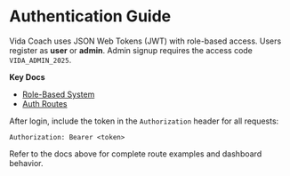 # Authentication Guide

Vida Coach uses JSON Web Tokens (JWT) with role-based access. Users register as **user** or **admin**. Admin signup requires the access code `VIDA_ADMIN_2025`.

**Key Docs**
- [Role-Based System](ROLE_BASED_SYSTEM_COMPLETE.md)
- [Auth Routes](FINAL_AUTH_SYSTEM_COMPLETE.md)

After login, include the token in the `Authorization` header for all requests:

```http
Authorization: Bearer <token>
```

Refer to the docs above for complete route examples and dashboard behavior.

